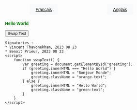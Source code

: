 <html>  
<head>  
    <title>Hello World</title>  
    <style>  
        body {  
            font-family: Arial, sans-serif;  
            padding: 20px;  
        }  
        .green-text {  
            color: green;  
            font-weight: bold;  
        }  
        .orange-text {  
            color: orange;  
            font-weight: bold;  
        }  
        .menu {  
            display: flex;  
            justify-content: space-around;  
            list-style-type: none;  
            padding: 0;  
            margin-bottom: 20px;  
        }  
        .menu li {  
            background-color: #f8f9fa;  
            padding: 10px 20px;  
            border-radius: 5px;  
        }  
        @media (max-width: 600px) {  
            .menu {  
                flex-direction: column;  
            }  
        }  
    </style>  
</head>  
<body>  
    <ul class="menu">  
        <li><a href="UNS_French.html">Français</a></li>  
        <li><a href="UNS_English.html">Anglais</a></li>  
    </ul>  
    <p id="greeting" class="green-text">Hello World</p>  
    <button onclick="swapText()">Swap Text</button>  


    Signatories : 
    * Vincent Thavonekham, 2023 08 23
    * Benoit Prieur, 2023 08 23
    <script>  
        function swapText() {  
            var greeting = document.getElementById("greeting");  
            if (greeting.innerHTML === "Hello World") {  
                greeting.innerHTML = "Bonjour Monde";  
                greeting.className = "orange-text";  
            } else {  
                greeting.innerHTML = "Hello World";  
                greeting.className = "green-text";  
            }  
        }  
    </script>  
</body>  
</html>  
